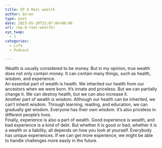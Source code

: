 ```yaml
---
title: EP 8 Real wealth
author: Qiran
type: post
date: 2023-05-30T15:07:06+00:00
url: /ep-8-real-wealth/
xyz_twap:
  - 1
categories:
  - Life
  - Podcast

---
```

Wealth is usually considered to be money. But in my opinion, true wealth does not only contain money. It can contain many things, such as health, wisdom, and experience.  
An essential part of wealth is health. We inherited our health from our ancestors when we were born. It&#8217;s innate and priceless. But we can partially change it. We can destroy health, but we can also increase it.  
Another part of wealth is wisdom. Although our health can be inherited, we can&#8217;t inherit wisdom. Through learning, reading, and education, we can gradually get wisdom. Everyone has their own wisdom. It&#8217;s also priceless in different people&#8217;s lives.  
Finally, experience is also a part of wealth. Good experience is wealth, and bad experience is a kind of debt. But whether it is good or bad, whether it is a wealth or a liability, all depends on how you look at yourself. Everybody has unique experiences. If we can get more experience, we might be able to handle challenges more easily in the future.